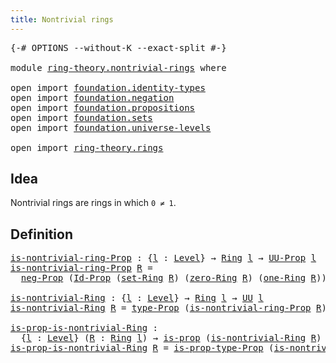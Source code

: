 ```yaml
---
title: Nontrivial rings
---
```


<pre class="Agda"><a id="42" class="Symbol">{-#</a> <a id="46" class="Keyword">OPTIONS</a> <a id="54" class="Pragma">--without-K</a> <a id="66" class="Pragma">--exact-split</a> <a id="80" class="Symbol">#-}</a>

<a id="85" class="Keyword">module</a> <a id="92" href="ring-theory.nontrivial-rings.html" class="Module">ring-theory.nontrivial-rings</a> <a id="121" class="Keyword">where</a>

<a id="128" class="Keyword">open</a> <a id="133" class="Keyword">import</a> <a id="140" href="foundation.identity-types.html" class="Module">foundation.identity-types</a>
<a id="166" class="Keyword">open</a> <a id="171" class="Keyword">import</a> <a id="178" href="foundation.negation.html" class="Module">foundation.negation</a>
<a id="198" class="Keyword">open</a> <a id="203" class="Keyword">import</a> <a id="210" href="foundation.propositions.html" class="Module">foundation.propositions</a>
<a id="234" class="Keyword">open</a> <a id="239" class="Keyword">import</a> <a id="246" href="foundation.sets.html" class="Module">foundation.sets</a>
<a id="262" class="Keyword">open</a> <a id="267" class="Keyword">import</a> <a id="274" href="foundation.universe-levels.html" class="Module">foundation.universe-levels</a>

<a id="302" class="Keyword">open</a> <a id="307" class="Keyword">import</a> <a id="314" href="ring-theory.rings.html" class="Module">ring-theory.rings</a>
</pre>
## Idea

Nontrivial rings are rings in which `0 ≠ 1`.

## Definition

<pre class="Agda"><a id="is-nontrivial-ring-Prop"></a><a id="415" href="ring-theory.nontrivial-rings.html#415" class="Function">is-nontrivial-ring-Prop</a> <a id="439" class="Symbol">:</a> <a id="441" class="Symbol">{</a><a id="442" href="ring-theory.nontrivial-rings.html#442" class="Bound">l</a> <a id="444" class="Symbol">:</a> <a id="446" href="Agda.Primitive.html#597" class="Postulate">Level</a><a id="451" class="Symbol">}</a> <a id="453" class="Symbol">→</a> <a id="455" href="ring-theory.rings.html#2551" class="Function">Ring</a> <a id="460" href="ring-theory.nontrivial-rings.html#442" class="Bound">l</a> <a id="462" class="Symbol">→</a> <a id="464" href="foundation-core.propositions.html#1380" class="Function">UU-Prop</a> <a id="472" href="ring-theory.nontrivial-rings.html#442" class="Bound">l</a>
<a id="474" href="ring-theory.nontrivial-rings.html#415" class="Function">is-nontrivial-ring-Prop</a> <a id="498" href="ring-theory.nontrivial-rings.html#498" class="Bound">R</a> <a id="500" class="Symbol">=</a>
  <a id="504" href="foundation.negation.html#1157" class="Function">neg-Prop</a> <a id="513" class="Symbol">(</a><a id="514" href="foundation-core.sets.html#1407" class="Function">Id-Prop</a> <a id="522" class="Symbol">(</a><a id="523" href="ring-theory.rings.html#2757" class="Function">set-Ring</a> <a id="532" href="ring-theory.nontrivial-rings.html#498" class="Bound">R</a><a id="533" class="Symbol">)</a> <a id="535" class="Symbol">(</a><a id="536" href="ring-theory.rings.html#5170" class="Function">zero-Ring</a> <a id="546" href="ring-theory.nontrivial-rings.html#498" class="Bound">R</a><a id="547" class="Symbol">)</a> <a id="549" class="Symbol">(</a><a id="550" href="ring-theory.rings.html#8018" class="Function">one-Ring</a> <a id="559" href="ring-theory.nontrivial-rings.html#498" class="Bound">R</a><a id="560" class="Symbol">))</a>

<a id="is-nontrivial-Ring"></a><a id="564" href="ring-theory.nontrivial-rings.html#564" class="Function">is-nontrivial-Ring</a> <a id="583" class="Symbol">:</a> <a id="585" class="Symbol">{</a><a id="586" href="ring-theory.nontrivial-rings.html#586" class="Bound">l</a> <a id="588" class="Symbol">:</a> <a id="590" href="Agda.Primitive.html#597" class="Postulate">Level</a><a id="595" class="Symbol">}</a> <a id="597" class="Symbol">→</a> <a id="599" href="ring-theory.rings.html#2551" class="Function">Ring</a> <a id="604" href="ring-theory.nontrivial-rings.html#586" class="Bound">l</a> <a id="606" class="Symbol">→</a> <a id="608" href="foundation-core.universe-levels.html#222" class="Primitive">UU</a> <a id="611" href="ring-theory.nontrivial-rings.html#586" class="Bound">l</a>
<a id="613" href="ring-theory.nontrivial-rings.html#564" class="Function">is-nontrivial-Ring</a> <a id="632" href="ring-theory.nontrivial-rings.html#632" class="Bound">R</a> <a id="634" class="Symbol">=</a> <a id="636" href="foundation-core.propositions.html#1482" class="Function">type-Prop</a> <a id="646" class="Symbol">(</a><a id="647" href="ring-theory.nontrivial-rings.html#415" class="Function">is-nontrivial-ring-Prop</a> <a id="671" href="ring-theory.nontrivial-rings.html#632" class="Bound">R</a><a id="672" class="Symbol">)</a>

<a id="is-prop-is-nontrivial-Ring"></a><a id="675" href="ring-theory.nontrivial-rings.html#675" class="Function">is-prop-is-nontrivial-Ring</a> <a id="702" class="Symbol">:</a>
  <a id="706" class="Symbol">{</a><a id="707" href="ring-theory.nontrivial-rings.html#707" class="Bound">l</a> <a id="709" class="Symbol">:</a> <a id="711" href="Agda.Primitive.html#597" class="Postulate">Level</a><a id="716" class="Symbol">}</a> <a id="718" class="Symbol">(</a><a id="719" href="ring-theory.nontrivial-rings.html#719" class="Bound">R</a> <a id="721" class="Symbol">:</a> <a id="723" href="ring-theory.rings.html#2551" class="Function">Ring</a> <a id="728" href="ring-theory.nontrivial-rings.html#707" class="Bound">l</a><a id="729" class="Symbol">)</a> <a id="731" class="Symbol">→</a> <a id="733" href="foundation-core.propositions.html#1295" class="Function">is-prop</a> <a id="741" class="Symbol">(</a><a id="742" href="ring-theory.nontrivial-rings.html#564" class="Function">is-nontrivial-Ring</a> <a id="761" href="ring-theory.nontrivial-rings.html#719" class="Bound">R</a><a id="762" class="Symbol">)</a>
<a id="764" href="ring-theory.nontrivial-rings.html#675" class="Function">is-prop-is-nontrivial-Ring</a> <a id="791" href="ring-theory.nontrivial-rings.html#791" class="Bound">R</a> <a id="793" class="Symbol">=</a> <a id="795" href="foundation-core.propositions.html#1549" class="Function">is-prop-type-Prop</a> <a id="813" class="Symbol">(</a><a id="814" href="ring-theory.nontrivial-rings.html#415" class="Function">is-nontrivial-ring-Prop</a> <a id="838" href="ring-theory.nontrivial-rings.html#791" class="Bound">R</a><a id="839" class="Symbol">)</a>
</pre>